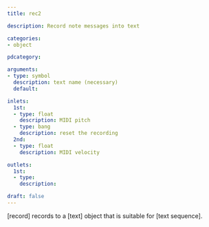 ```yaml
---
title: rec2

description: Record note messages into text

categories:
- object

pdcategory:

arguments:
- type: symbol
  description: text name (necessary)
  default:

inlets:
  1st:
  - type: float
    description: MIDI pitch
  - type: bang
    description: reset the recording
  2nd:
  - type: float
    description: MIDI velocity

outlets:
  1st:
  - type:
    description:

draft: false
---
```


[record] records to a [text] object that is suitable for [text sequence].
